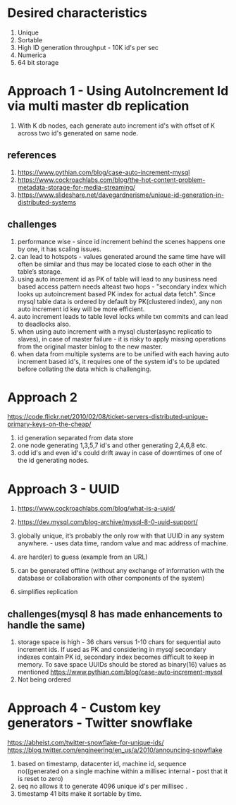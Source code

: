 # Desired characteristics
1. Unique
2. Sortable
3. High ID generation  throughput - 10K id's per sec
4. Numerica
5. 64 bit storage 

# Approach 1  - Using AutoIncrement Id via multi master db replication
1. With K db nodes, each generate auto increment id's with offset of K across two id's generated on same node. 
## references
1. https://www.pythian.com/blog/case-auto-increment-mysql
2. https://www.cockroachlabs.com/blog/the-hot-content-problem-metadata-storage-for-media-streaming/
3. https://www.slideshare.net/davegardnerisme/unique-id-generation-in-distributed-systems

## challenges
1. performance wise - since id increment behind the scenes happens one by one, it has scaling issues.
2. can lead to hotspots - values generated around the same time have will often be similar and thus may be located close to each other in the table’s storage. 
3. using auto increment id as PK of table will lead to any business need based access pattern needs alteast two hops - "secondary index which looks up autoincrement based PK index for actual data fetch". Since mysql table data is ordered by default by PK(clustered index), any non auto increment id key will be more efficient.
4. auto increment leads to table level locks while txn commits and can lead to deadlocks also.
5. when using auto increment with a mysql cluster(async replicatio to slaves), in case of master failure - it is risky to apply missing operations from the original master binlog to the new master.
6. when data from multiple systems are to be unified with each having auto increment based id's, it requires one of the system id's to be updated before collating the data which is challenging.

# Approach 2 
https://code.flickr.net/2010/02/08/ticket-servers-distributed-unique-primary-keys-on-the-cheap/
1. id generation separated from data store
3. one node generating 1,3,5,7 id's and other generating 2,4,6,8 etc.
4. odd id's and even id's could drift away in case of downtimes of one of the id generating nodes.

 # Approach 3 - UUID
1. https://www.cockroachlabs.com/blog/what-is-a-uuid/
2. https://dev.mysql.com/blog-archive/mysql-8-0-uuid-support/

1. globally unique, it’s probably the only row with that UUID in any system anywhere. - uses data time, random value and mac address of machine. 
2. are hard(er) to guess (example from an URL)
3. can be generated offline (without any exchange of information with the database or collaboration with other components of the system)
4. simplifies replication

## challenges(mysql 8 has made enhancements to handle the same) 
1. storage space is high - 36 chars versus 1-10 chars for sequential auto increment ids. If used as PK and considering in mysql secondary indexes contain PK id,
secondary index becomes difficult to keep in memory. To save space UUIDs should be stored as binary(16) values as mentioned https://www.pythian.com/blog/case-auto-increment-mysql
3. Not being ordered

# Approach 4 - Custom key generators - Twitter snowflake
https://abheist.com/twitter-snowflake-for-unique-ids/
https://blog.twitter.com/engineering/en_us/a/2010/announcing-snowflake
1. based on timestamp, datacenter id, machine id, sequence no((generated on a single machine within a millisec internal - post that it is reset to zero)
2. seq no allows it to generate 4096 unique id's per millisec .
3. timestamp 41 bits make it sortable by time.
